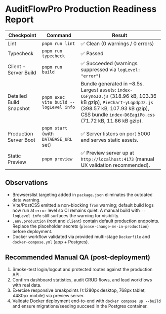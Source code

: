 # AuditFlowPro Production Readiness Report

| Checkpoint | Command | Result |
| --- | --- | --- |
| Lint | `pnpm run lint` | ✅ Clean (0 warnings / 0 errors) |
| Typecheck | `pnpm run typecheck` | ✅ Passed |
| Client + Server Build | `pnpm run build` | ✅ Succeeded (warnings suppressed via `logLevel: "error"`) |
| Detailed Build Snapshot | `pnpm exec vite build --logLevel info` | Bundle generated in ~8.5s. Largest assets: `index-C6FynoJO.js` (318.96 kB, 103.36 kB gzip), `PieChart-yLqpdpJz.js` (398.57 kB, 107.93 kB gzip), CSS bundle `index-D6EagiPo.css` (71.72 kB, 11.86 kB gzip). |
| Production Server Boot | `pnpm start` (with `DATABASE_URL` set) | ✅ Server listens on port 5000 and serves static assets. |
| Static Preview | `pnpm preview` | ✅ Preview server up at `http://localhost:4173` (manual UX validation recommended). |

## Observations

- Browserslist targeting added in `package.json` eliminates the outdated data warning.
- Vite/PostCSS emitted a non-blocking `from` warning; default build logs now run at `error` level so CI remains quiet. A manual build with `--logLevel info` still surfaces the warning for visibility.
- `.env.production` (root and `client`) contain default production endpoints. Replace the placeholder secrets (`please-change-me-in-production`) before deployment.
- Docker workflow validated via provided multi-stage `Dockerfile` and `docker-compose.yml` (app + Postgres).

## Recommended Manual QA (post-deployment)

1. Smoke-test login/logout and protected routes against the production API.
2. Confirm dashboard statistics, audit CRUD flows, and lead workflows with real data.
3. Exercise responsive breakpoints (≥1280px desktop, 768px tablet, ≤480px mobile) via preview server.
4. Validate Docker deployment end-to-end with `docker compose up --build` and ensure migrations/seeding succeed in the Postgres container.
